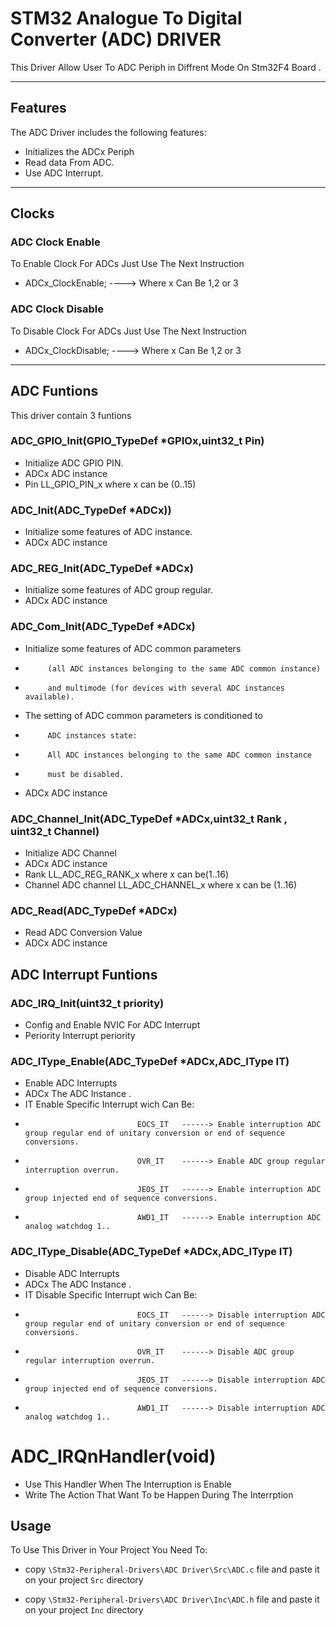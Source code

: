 # STM32 Analogue To Digital Converter (ADC) DRIVER 

This Driver Allow User To ADC Periph in Diffrent Mode On Stm32F4 Board .


---

## Features
The ADC Driver includes the following features:

- Initializes the ADCx Periph 
- Read data From ADC.
- Use ADC Interrupt.
---
## Clocks
### ADC Clock Enable
To Enable Clock For ADCs Just Use The Next Instruction 
- ADCx_ClockEnable; ----> Where x Can Be 1,2 or 3  
### ADC Clock Disable
To Disable Clock For ADCs Just Use The Next Instruction 
- ADCx_ClockDisable; ----> Where x Can Be 1,2 or 3 
---
## ADC Funtions
This driver contain 3 funtions
### ADC_GPIO_Init(GPIO_TypeDef *GPIOx,uint32_t Pin)
- Initialize ADC GPIO PIN.
- ADCx ADC instance
- Pin LL_GPIO_PIN_x where x can be (0..15)
### ADC_Init(ADC_TypeDef *ADCx))
- Initialize some features of ADC instance.
- ADCx ADC instance
### ADC_REG_Init(ADC_TypeDef *ADCx)
- Initialize some features of ADC group regular.
- ADCx ADC instance
### ADC_Com_Init(ADC_TypeDef *ADCx)
- Initialize some features of ADC common parameters
-          (all ADC instances belonging to the same ADC common instance)
-          and multimode (for devices with several ADC instances available).
- The setting of ADC common parameters is conditioned to
-          ADC instances state:
-          All ADC instances belonging to the same ADC common instance
-          must be disabled.
- ADCx ADC  instance 
### ADC_Channel_Init(ADC_TypeDef *ADCx,uint32_t Rank , uint32_t Channel)
- Initialize ADC Channel
- ADCx ADC instance
- Rank LL_ADC_REG_RANK_x where x can be(1..16)
- Channel  ADC channel LL_ADC_CHANNEL_x where x can be (1..16)
### ADC_Read(ADC_TypeDef *ADCx)
- Read ADC Conversion Value
- ADCx ADC instance
## ADC Interrupt Funtions
### ADC_IRQ_Init(uint32_t priority)
- Config and Enable NVIC For ADC Interrupt
- Periority Interrupt periority
### ADC_IType_Enable(ADC_TypeDef *ADCx,ADC_IType IT)
- Enable ADC Interrupts
- ADCx The ADC Instance .
- IT   Enable Specific Interrupt wich Can Be:
-                              EOCS_IT   ------> Enable interruption ADC group regular end of unitary conversion or end of sequence conversions.
-                              OVR_IT    ------> Enable ADC group regular interruption overrun.
-                              JEOS_IT   ------> Enable interruption ADC group injected end of sequence conversions.
-                              AWD1_IT   ------> Enable interruption ADC analog watchdog 1..
### ADC_IType_Disable(ADC_TypeDef *ADCx,ADC_IType IT)
- Disable ADC Interrupts
- ADCx The ADC Instance .
- IT   Disable Specific Interrupt wich Can Be:
-                              EOCS_IT   ------> Disable interruption ADC group regular end of unitary conversion or end of sequence conversions.
-                              OVR_IT    ------> Disable ADC group regular interruption overrun.
-                              JEOS_IT   ------> Disable interruption ADC group injected end of sequence conversions.
-                              AWD1_IT   ------> Disable interruption ADC analog watchdog 1..
# ADC_IRQnHandler(void)
- Use This Handler When The Interruption is Enable 
- Write The Action That Want To be Happen During The Interrption
## Usage

To Use This Driver in Your Project You Need To: 

- copy `\Stm32-Peripheral-Drivers\ADC Driver\Src\ADC.c` file and paste it on your project `Src` directory

- copy `\Stm32-Peripheral-Drivers\ADC Driver\Inc\ADC.h` file and paste it on your project `Inc` directory
